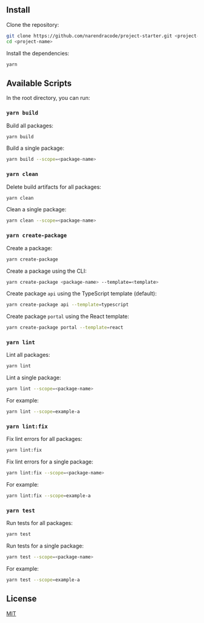 ## Install

Clone the repository:

```sh
git clone https://github.com/narendracode/project-starter.git <project-name>
cd <project-name>
```

Install the dependencies:

```sh
yarn
```

## Available Scripts

In the root directory, you can run:

### `yarn build`

Build all packages:

```sh
yarn build
```

Build a single package:

```sh
yarn build --scope=<package-name>
```

### `yarn clean`

Delete build artifacts for all packages:

```sh
yarn clean
```

Clean a single package:

```sh
yarn clean --scope=<package-name>
```


### `yarn create-package`

Create a package:

```sh
yarn create-package
```

Create a package using the CLI:

```sh
yarn create-package <package-name> --template=<template>
```

Create package `api` using the TypeScript template (default):

```sh
yarn create-package api --template=typescript
```

Create package `portal` using the React template:

```sh
yarn create-package portal --template=react
```

### `yarn lint`

Lint all packages:

```sh
yarn lint
```

Lint a single package:

```sh
yarn lint --scope=<package-name>
```

For example:

```sh
yarn lint --scope=example-a
```

### `yarn lint:fix`

Fix lint errors for all packages:

```sh
yarn lint:fix
```

Fix lint errors for a single package:

```sh
yarn lint:fix --scope=<package-name>
```

For example:

```sh
yarn lint:fix --scope=example-a
```

### `yarn test`

Run tests for all packages:

```sh
yarn test
```

Run tests for a single package:

```sh
yarn test --scope=<package-name>
```

For example:

```sh
yarn test --scope=example-a
```
## License

[MIT](LICENSE)

